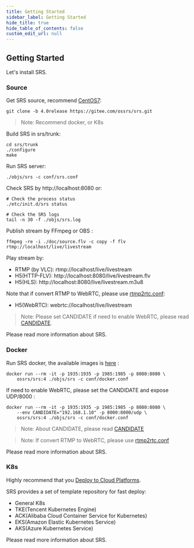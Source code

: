 ```yaml
---
title: Getting Started
sidebar_label: Getting Started
hide_title: true
hide_table_of_contents: false
custom_edit_url: null
---
```


## Getting Started

Let's install SRS.

### Source

Get SRS source, recommend [CentOS7](https://github.com/ossrs/srs/wiki/v4_EN_Build):

```
git clone -b 4.0release https://gitee.com/ossrs/srs.git
```

> Note: Recommend docker, or K8s

Build SRS in srs/trunk:

```
cd srs/trunk
./configure
make
```

Run SRS server:

```
./objs/srs -c conf/srs.conf
```

Check SRS by http://localhost:8080 or:

```
# Check the process status
./etc/init.d/srs status

# Check the SRS logs
tail -n 30 -f ./objs/srs.log
```

Publish stream by FFmpeg or OBS :

```
ffmpeg -re -i ./doc/source.flv -c copy -f flv rtmp://localhost/live/livestream
```

Play stream by:
- RTMP (by VLC): rtmp://localhost/live/livestream
- H5(HTTP-FLV): http://localhost:8080/live/livestream.flv
- H5(HLS): http://localhost:8080/live/livestream.m3u8

Note that if convert RTMP to WebRTC, please use [rtmp2rtc.conf](https://github.com/ossrs/srs/issues/2728#rtmp2rtc-en-guide):
- H5(WebRTC): webrtc://localhost/live/livestream

> Note: Please set CANDIDATE if need to enable WebRTC, please read [CANDIDATE](https://github.com/ossrs/srs/wiki/v4_EN_WebRTC#config-candidate).

Please read more information about SRS.


### Docker

Run SRS docker, the available images is [here](https://hub.docker.com/r/ossrs/srs/tags) :

```
docker run --rm -it -p 1935:1935 -p 1985:1985 -p 8080:8080 \
    ossrs/srs:4 ./objs/srs -c conf/docker.conf
```

If need to enable WebRTC, please set the CANDIDATE and expose UDP/8000 :

```
docker run --rm -it -p 1935:1935 -p 1985:1985 -p 8080:8080 \
    --env CANDIDATE="192.168.1.10" -p 8000:8000/udp \
    ossrs/srs:4 ./objs/srs -c conf/docker.conf
```

> Note: About CANDIDATE, please read [CANDIDATE](https://github.com/ossrs/srs/wiki/v4_EN_WebRTC#config-candidate)

> Note: If convert RTMP to WebRTC, please use [rtmp2rtc.conf](https://github.com/ossrs/srs/issues/2728#rtmp2rtc-en-guide)

Please read more information about SRS.


### K8s

Highly recommend that you [Deploy to Cloud Platforms](https://github.com/ossrs/srs/wiki/v4_EN_Home#v4_CN_K8s#deploy-to-cloud-platforms).

SRS provides a set of template repository for fast deploy:
- General K8s
- TKE(Tencent Kubernetes Engine)
- ACK(Alibaba Cloud Container Service for Kubernetes)
- EKS(Amazon Elastic Kubernetes Service)
- AKS(Azure Kubernetes Service)

Please read more information about SRS.
